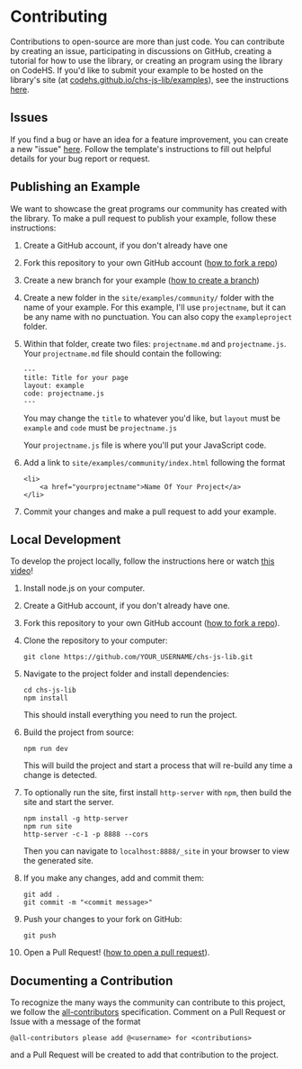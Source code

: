 # Contributing

Contributions to open-source are more than just code. You can contribute by creating an issue, participating in discussions on GitHub, creating a tutorial for how to use the library, or creating an program using the library on CodeHS. If you'd like to submit your example to be hosted on the library's site (at [codehs.github.io/chs-js-lib/examples](https://codehs.github.io/chs-js-lib/examples)), see the instructions [here](#creating-an-example).

## Issues

If you find a bug or have an idea for a feature improvement, you can create a new "issue" [here](https://github.com/codehs/chs-js-lib/issues). Follow the template's instructions to fill out helpful details for your bug report or request.

## Publishing an Example

We want to showcase the great programs our community has created with the library. To make a pull request to publish your example, follow these instructions:

1. Create a GitHub account, if you don't already have one
2. Fork this repository to your own GitHub account ([how to fork a repo](https://docs.github.com/en/get-started/quickstart/fork-a-repo))
3. Create a new branch for your example ([how to create a branch](https://docs.github.com/en/pull-requests/collaborating-with-pull-requests/proposing-changes-to-your-work-with-pull-requests/creating-and-deleting-branches-within-your-repository))
4. Create a new folder in the `site/examples/community/` folder with the name of your example. For this example, I'll use `projectname`, but it can be any name with no punctuation. You can also copy the `exampleproject` folder.
5. Within that folder, create two files: `projectname.md` and `projectname.js`. Your `projectname.md` file should contain the following:

    ```
    ---
    title: Title for your page
    layout: example
    code: projectname.js
    ---
    ```

    You may change the `title` to whatever you'd like, but `layout` must be `example` and `code` must be `projectname.js`

    Your `projectname.js` file is where you'll put your JavaScript code.

6. Add a link to `site/examples/community/index.html` following the format
    ```
    <li>
        <a href="yourprojectname">Name Of Your Project</a>
    </li>
    ```
7. Commit your changes and make a pull request to add your example.

## Local Development

To develop the project locally, follow the instructions here or watch [this video](https://www.loom.com/share/893122a91ec448e8ac0c40d4a3f6868b)!

1. Install node.js on your computer.
2. Create a GitHub account, if you don't already have one.
3. Fork this repository to your own GitHub account ([how to fork a repo](https://docs.github.com/en/get-started/quickstart/fork-a-repo)).
4. Clone the repository to your computer:
    ```
    git clone https://github.com/YOUR_USERNAME/chs-js-lib.git
    ```
5. Navigate to the project folder and install dependencies:
    ```
    cd chs-js-lib
    npm install
    ```
    This should install everything you need to run the project.
6. Build the project from source:
    ```
    npm run dev
    ```
    This will build the project and start a process that will re-build any time a change is detected.
7. To optionally run the site, first install `http-server` with `npm`, then build the site and start the server.

    ```
    npm install -g http-server
    npm run site
    http-server -c-1 -p 8888 --cors
    ```

    Then you can navigate to `localhost:8888/_site` in your browser to view the generated site.

8. If you make any changes, add and commit them:

    ```
    git add .
    git commit -m "<commit message>"
    ```

9. Push your changes to your fork on GitHub:

    ```
    git push
    ```

10. Open a Pull Request! ([how to open a pull request](https://docs.github.com/en/pull-requests/collaborating-with-pull-requests/proposing-changes-to-your-work-with-pull-requests/creating-a-pull-request)).

## Documenting a Contribution

To recognize the many ways the community can contribute to this project, we follow the [all-contributors](https://github.com/all-contributors/all-contributors) specification. Comment on a Pull Request or Issue with a message of the format

```
@all-contributors please add @<username> for <contributions>
```

and a Pull Request will be created to add that contribution to the project.
